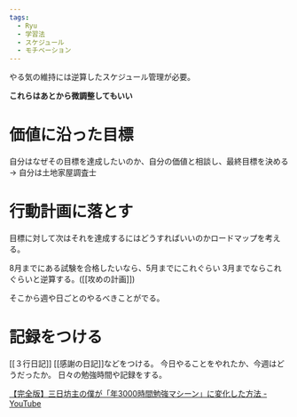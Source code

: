 ```yaml
---
tags:
  - Ryu
  - 学習法
  - スケジュール
  - モチベーション
---
```

やる気の維持には逆算したスケジュール管理が必要。

**これらはあとから微調整してもいい**
# 価値に沿った目標
自分はなぜその目標を達成したいのか、自分の価値と相談し、最終目標を決める
-> 自分は土地家屋調査士
# 行動計画に落とす
目標に対して次はそれを達成するにはどうすればいいのかロードマップを考える。

8月までにある試験を合格したいなら、5月までにこれぐらい 3月までならこれぐらいと逆算する。([[攻めの計画]])

そこから週や日ごとのやるべきことがでる。
# 記録をつける
[[３行日記]] [[感謝の日記]]などをつける。
今日やることをやれたか、今週はどうだったか。
日々の勉強時間や記録をする。

[【完全版】三日坊主の僕が「年3000時間勉強マシーン」に変化した方法 - YouTube](https://www.youtube.com/watch?v=UssilRNan7Y)

